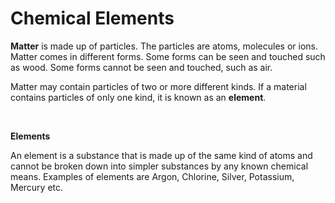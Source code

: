 # Chemical Elements

**Matter** is made up of particles. The particles are atoms, molecules or ions. Matter comes in different forms. Some forms can be seen and touched such as wood. Some forms cannot be seen and touched, such as air.

Matter may contain particles of two or more different kinds. If a material contains particles of only one kind, it is known as an **element**.

<br>

**Elements**

An element is a substance that is made up of the same kind of atoms and cannot be broken down into simpler substances by any known chemical means. Examples of elements are Argon, Chlorine, Silver, Potassium, Mercury etc.



